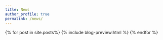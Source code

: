 ```yaml
---
title: News
author_profile: true
permalink: /news/
---
```


{% for post in site.posts%}
  {% include blog-preview.html %}
{% endfor %}
